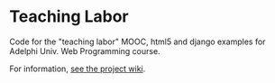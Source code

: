Teaching Labor
===============

Code for the "teaching labor" MOOC, html5 and django examples for Adelphi Univ. Web Programming course.

For information, [see the project wiki](https://github.com/mcuringa/teaching-labor/wiki).


